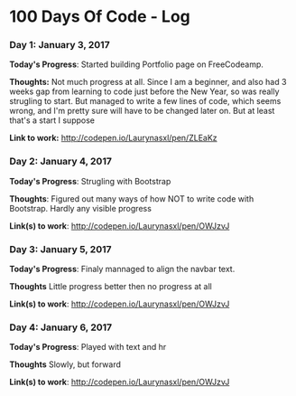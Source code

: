 # 100 Days Of Code - Log

### Day 1: January 3, 2017 


**Today's Progress**: Started building Portfolio page on FreeCodeamp.

**Thoughts:** Not much progress at all. Since I am a beginner, and also had 3 weeks gap from learning to code just before the New Year, so was really strugling to start. But managed to write a few lines of code, which seems wrong, and I'm pretty sure will have to be changed later on. But at least that's a start I suppose

**Link to work:** http://codepen.io/Laurynasxl/pen/ZLEaKz

### Day 2: January 4, 2017

**Today's Progress**: Strugling with Bootstrap

**Thoughts**: Figured out many ways of how NOT to write code with Bootstrap. Hardly any visible progress

**Link(s) to work**: http://codepen.io/Laurynasxl/pen/OWJzvJ


### Day 3: January 5, 2017

**Today's Progress**: Finaly mannaged to align the navbar text.

**Thoughts** Little progress better then no progress at all

**Link(s) to work**: http://codepen.io/Laurynasxl/pen/OWJzvJ

### Day 4: January 6, 2017

**Today's Progress**: Played with text and hr

**Thoughts** Slowly, but forward

**Link(s) to work**: http://codepen.io/Laurynasxl/pen/OWJzvJ

